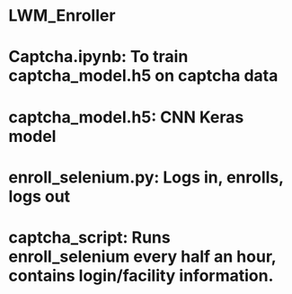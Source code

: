 # LWM_Enroller
# Captcha.ipynb: To train captcha_model.h5 on captcha data
# captcha_model.h5: CNN Keras model 
# enroll_selenium.py: Logs in, enrolls, logs out
# captcha_script: Runs enroll_selenium every half an hour, contains login/facility information.
